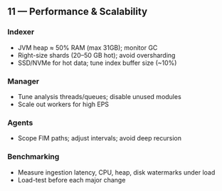 ## 11 — Performance & Scalability

### Indexer
- JVM heap ≈ 50% RAM (max 31GB); monitor GC
- Right-size shards (20–50 GB hot); avoid oversharding
- SSD/NVMe for hot data; tune index buffer size (~10%)

### Manager
- Tune analysis threads/queues; disable unused modules
- Scale out workers for high EPS

### Agents
- Scope FIM paths; adjust intervals; avoid deep recursion

### Benchmarking
- Measure ingestion latency, CPU, heap, disk watermarks under load
- Load-test before each major change
